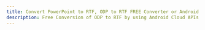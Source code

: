 ---title: Convert PowerPoint to RTF, ODP to RTF FREE Converter or Android SDKdescription: Free Conversion of ODP to RTF by using Android Cloud APIs & SDKs. Also Create, Edit & Render Microsoft Word & OpenOffice documents in the Cloud.---
